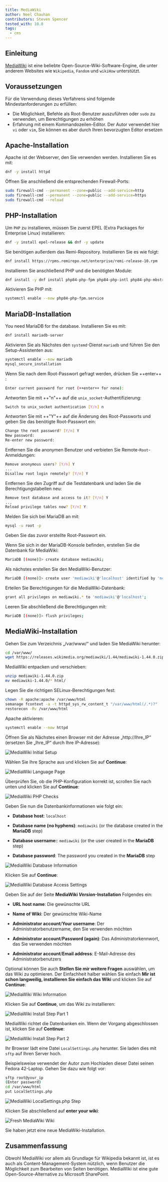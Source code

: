 ```yaml
---
title: MediaWiki
author: Neel Chauhan
contributors: Steven Spencer
tested_with: 10.0
tags:
  - cms
---
```


## Einleitung

[MediaWiki](https://www.mediawiki.org/wiki/MediaWiki) ist eine beliebte Open-Source-Wiki-Software-Engine, die unter anderem Websites wie `Wikipedia`, `Fandom` und `wikiHow` unterstützt.

## Voraussetzungen

Für die Verwendung dieses Verfahrens sind folgende Mindestanforderungen zu erfüllen:

- Die Möglichkeit, Befehle als Root-Benutzer auszuführen oder `sudo` zu verwenden, um Berechtigungen zu erhöhen
- Erfahrung mit einem Kommandozeilen-Editor. Der Autor verwendet hier `vi` oder `vim`, Sie können es aber durch Ihren bevorzugten Editor ersetzen

## Apache-Installation

Apache ist der Webserver, den Sie verwenden werden. Installieren Sie es mit:

```bash
dnf -y install httpd
```

Öffnen Sie anschließend die entsprechenden Firewall-Ports:

```bash
sudo firewall-cmd --permanent --zone=public --add-service=http
sudo firewall-cmd --permanent --zone=public --add-service=https
sudo firewall-cmd --reload
```

## PHP-Installation

Um `PHP` zu installieren, müssen Sie zuerst EPEL (Extra Packages for Enterprise Linux) installieren:

```bash
dnf -y install epel-release && dnf -y update
```

Sie benötigen außerdem das Remi-Repository. Installieren Sie es wie folgt:

```bash
dnf install https://rpms.remirepo.net/enterprise/remi-release-10.rpm
```

Installieren Sie anschließend PHP und die benötigten Module:

```bash
dnf install -y dnf install php84-php-fpm php84-php-intl php84-php-mbstring php84-php-apcu php84-php-curl php84-php-mysql php84-php-xml
```

Aktivieren Sie PHP mit:

```bash
systemctl enable --now php84-php-fpm.service
```

## MariaDB-Installation

You need MariaDB for the database. Installieren Sie es mit:

```bash
dnf install mariadb-server
```

Aktivieren Sie als Nächstes den `systemd`-Dienst `mariadb` und führen Sie den Setup-Assistenten aus:

```bash
systemctl enable --now mariadb
mysql_secure_installation
```

Wenn Sie nach dem Root-Passwort gefragt werden, drücken Sie ++enter++ :

```bash
Enter current password for root (++enter++ for none):
```

Antworten Sie mit ++"n"++ auf die `unix_socket`-Authentifizierung:

```bash
Switch to unix_socket authentication [Y/n] n
```

Antworten Sie mit ++"Y"++ auf die Änderung des Root-Passworts und geben Sie das benötigte Root-Passwort ein:

```bash
Change the root password? [Y/n] Y
New password: 
Re-enter new password: 
```

Entfernen Sie die anonymen Benutzer und verbieten Sie Remote-`Root`-Anmeldungen:

```bash
Remove anonymous users? [Y/n] Y
...
Disallow root login remotely? [Y/n] Y
```

Entfernen Sie den Zugriff auf die Testdatenbank und laden Sie die Berechtigungstabellen neu:

```bash
Remove test database and access to it? [Y/n] Y
...
Reload privilege tables now? [Y/n] Y
```

Melden Sie sich bei MariaDB an mit:

```bash
mysql -u root -p
```

Geben Sie das zuvor erstellte Root-Passwort ein.

Wenn Sie sich in der MariaDB-Konsole befinden, erstellen Sie die Datenbank für MediaWiki:

```bash
MariaDB [(none)]> create database mediawiki;
```

Als nächstes erstellen Sie den MediaWiki-Benutzer:

```bash
MariaDB [(none)]> create user 'mediawiki'@'localhost' identified by 'nchauhan11';
```

Erteilen Sie Berechtigungen für die MediaWiki-Datenbank:

```bash
grant all privileges on mediawiki.* to 'mediawiki'@'localhost';
```

Leeren Sie abschließend die Berechtigungen mit:

```bash
MariaDB [(none)]> flush privileges;
```

## MediaWiki-Installation

Gehen Sie zum Verzeichnis „/var/www/“ und laden Sie MediaWiki herunter:

```bash
cd /var/www/
wget https://releases.wikimedia.org/mediawiki/1.44/mediawiki-1.44.0.zip
```

MediaWiki entpacken und verschieben:

```bash
unzip mediawiki-1.44.0.zip
mv mediawiki-1.44.0/* html/
```

Legen Sie die richtigen SELinux-Berechtigungen fest:

```bash
chown -R apache:apache /var/www/html
semanage fcontext -a -t httpd_sys_rw_content_t "/var/www/html(/.*)?"
restorecon -Rv /var/www/html
```

Apache aktivieren:

```bash
systemctl enable --now httpd
```

Öffnen Sie als Nächstes einen Browser mit der Adresse „http://Ihre_IP“ (ersetzen Sie „Ihre_IP“ durch Ihre IP-Adresse):

![MediaWiki Initial Setup](../images/mediawiki_1.png)

Wählen Sie Ihre Sprache aus und klicken Sie auf **Continue**:

![MediaWiki Language Page](../images/mediawiki_2.png)

Überprüfen Sie, ob die PHP-Konfiguration korrekt ist, scrollen Sie nach unten und klicken Sie auf **Continue**:

![MediaWiki PHP Checks](../images/mediawiki_3.png)

Geben Sie nun die Datenbankinformationen wie folgt ein:

- **Database host**: `localhost`

- **Database name (no hyphens)**: `mediawiki` (or the database created in the **MariaDB** step)

- **Database username:**: `mediawiki` (or the user created in the **MariaDB** step)

- **Database password**: The password you created in the **MariaDB** step

![MediaWiki Database Information](../images/mediawiki_4.png)

Klicken Sie auf **Continue**:

![MediaWiki Database Access Settings](../images/mediawiki_5.png)

Geben Sie auf der Seite **MediaWiki _Version_-Installation** Folgendes ein:

- **URL host name**: Die gewünschte URL

- **Name of Wiki**: Der gewünschte Wiki-Name

- **Administrator account**/**Your username**: Der Administratorbenutzername, den Sie verwenden möchten

- **Administrator account**/**Password (again)**: Das Administratorkennwort, das Sie verwenden möchten

- **Administrator account**/**Email address**: E-Mail-Adresse des Administratorbenutzers

Optional können Sie auch **Stellen Sie mir weitere Fragen** auswählen, um das Wiki zu optimieren. Der Einfachheit halber wählen Sie einfach **Mir ist schon langweilig, installieren Sie einfach das Wiki** und klicken Sie auf **Continue**:

![MediaWiki Wiki Information](../images/mediawiki_6.png)

Klicken Sie auf **Continue**, um das Wiki zu installieren:

![MediaWiki Install Step Part 1](../images/mediawiki_7.png)

MediaWiki richtet die Datenbanken ein. Wenn der Vorgang abgeschlossen ist, klicken Sie auf **Continue**:

![MediaWiki Install Step Part 2](../images/mediawiki_8.png)

Ihr Browser lädt eine Datei `LocalSettings.php` herunter. Sie laden dies mit `sftp` auf Ihren Server hoch.

Beispielsweise verwendet der Autor zum Hochladen dieser Datei seinen Fedora 42-Laptop. Gehen Sie dazu wie folgt vor:

```bash
sftp root@your_ip
(Enter password)
cd /var/www/html
put LocalSettings.php 
```

![MediaWiki LocalSettings.php Step](../images/mediawiki_9.png)

Klicken Sie abschließend auf **enter your wiki**:

![Fresh MediaWiki Wiki](../images/mediawiki_10.png)

Sie haben jetzt eine neue MediaWiki-Installation.

## Zusammenfassung

Obwohl MediaWiki vor allem als Grundlage für Wikipedia bekannt ist, ist es auch als Content-Management-System nützlich, wenn Benutzer die Möglichkeit zum Bearbeiten von Seiten benötigen. MediaWiki ist eine gute Open-Source-Alternative zu Microsoft SharePoint.

